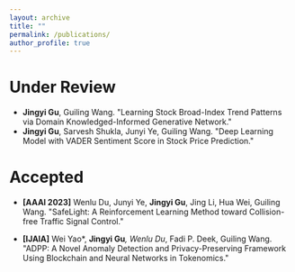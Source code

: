 ```yaml
---
layout: archive
title: ""
permalink: /publications/
author_profile: true
---
```


Under Review
======
* **Jingyi Gu**, Guiling Wang. "Learning Stock Broad-Index Trend Patterns via Domain Knowledged-Informed Generative Network."
* **Jingyi Gu**, Sarvesh Shukla, Junyi Ye, Guiling Wang. "Deep Learning Model with VADER Sentiment Score in Stock Price Prediction." 

Accepted
======
* **[AAAI 2023]** Wenlu Du, Junyi Ye, **Jingyi Gu**, Jing Li, Hua Wei, Guiling Wang. "SafeLight: A Reinforcement Learning Method toward Collision-free Traffic Signal Control."

* **[IJAIA]** Wei Yao*, __Jingyi Gu__*, Wenlu Du*, Fadi P. Deek, Guiling Wang. "ADPP: A Novel Anomaly Detection and Privacy-Preserving Framework Using Blockchain and Neural Networks in Tokenomics." 
